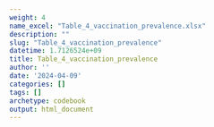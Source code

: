 ```yaml
---
weight: 4
name_excel: "Table_4_vaccination_prevalence.xlsx"
description: ""
slug: "Table_4_vaccination_prevalence"
datetime: 1.7126524e+09
title: Table_4_vaccination_prevalence
author: ''
date: '2024-04-09'
categories: []
tags: []
archetype: codebook
output: html_document
---
```


<div class="tabcontent"></div>
